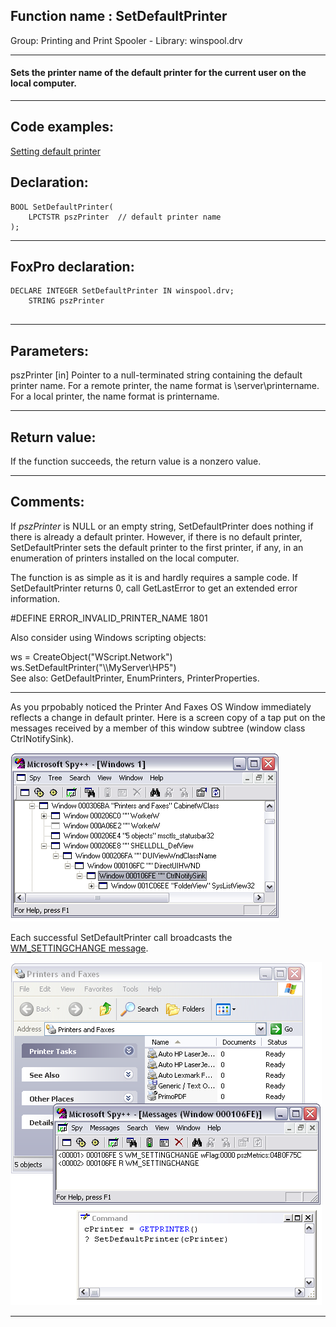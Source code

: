
## Function name : SetDefaultPrinter
Group: Printing and Print Spooler - Library: winspool.drv    
***  


#### Sets the printer name of the default printer for the current user on the local computer.
***  


## Code examples:
[Setting default printer](../../samples/sample_589.md)  

## Declaration:
```foxpro  
BOOL SetDefaultPrinter(
	LPCTSTR pszPrinter  // default printer name
);  
```  
***  


## FoxPro declaration:
```foxpro  
DECLARE INTEGER SetDefaultPrinter IN winspool.drv;
	STRING pszPrinter
  
```  
***  


## Parameters:
pszPrinter 
[in] Pointer to a null-terminated string containing the default printer name. For a remote printer, the name format is \\server\printername. For a local printer, the name format is printername.  
***  


## Return value:
If the function succeeds, the return value is a nonzero value.  
***  


## Comments:
If <Em>pszPrinter</Em> is NULL or an empty string, SetDefaultPrinter does nothing if there is already a default printer. However, if there is no default printer, SetDefaultPrinter sets the default printer to the first printer, if any, in an enumeration of printers installed on the local computer.  
  
The function is as simple as it is and hardly requires a sample code. If SetDefaultPrinter returns 0, call GetLastError to get an extended error information.  
  
#DEFINE ERROR_INVALID_PRINTER_NAME 1801  
  
Also consider using Windows scripting objects:  
<div class="precode">ws = CreateObject("WScript.Network")  
ws.SetDefaultPrinter("\\MyServer\HP5")  
</div>  
See also: GetDefaultPrinter, EnumPrinters, PrinterProperties.  
  
* * *  
As you prpobably noticed the Printer And Faxes OS Window immediately reflects a change in default printer. Here is a screen copy of a tap put on the messages received by a member of this window subtree (window class CtrlNotifySink).  
  
<img src="images/printerandfaxes_spy.png" width=430 height=270>  
  
Each successful SetDefaultPrinter call broadcasts the <a href="http://msdn2.microsoft.com/en-us/library/ms725497(VS.85).aspx">WM_SETTINGCHANGE message</a>.  
  
<img src="images/SetDefaultPrinter_notification.png" width=498 height=549>  
  
***  

